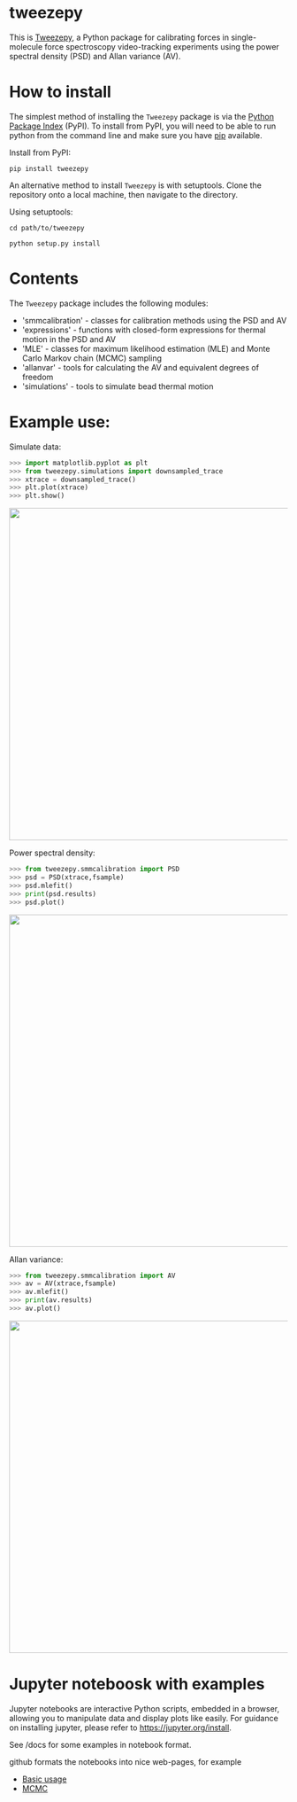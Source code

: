 # tweezepy
This is [Tweezepy](https://github.com/ianlmorgan/tweezepy), a Python package for calibrating forces in single-molecule force spectroscopy video-tracking experiments using the power spectral density (PSD) and Allan variance (AV).

# How to install
The simplest method of installing the `Tweezepy` package is via the [Python Package Index](https://packaging.python.org/glossary/#term-python-package-index-pypi) (PyPI). To install from PyPI, you will need to be able to run python from the command line and make sure you have [pip](https://packaging.python.org/key_projects/#pip) available.

Install from PyPI:

    pip install tweezepy
An alternative method to install `Tweezepy` is with setuptools.  Clone the repository onto a local machine, then navigate to the directory.

Using setuptools:
    
    cd path/to/tweezepy

    python setup.py install
    
# Contents
The `Tweezepy` package includes the following modules:
* 'smmcalibration' - classes for calibration methods using the PSD and AV
* 'expressions' - functions with closed-form expressions for thermal motion in the PSD and AV
* 'MLE' - classes for maximum likelihood estimation (MLE) and Monte Carlo Markov chain (MCMC) sampling
* 'allanvar' - tools for calculating the AV and equivalent degrees of freedom
* 'simulations' - tools to simulate bead thermal motion

# Example use:
Simulate data:
```python
>>> import matplotlib.pyplot as plt
>>> from tweezepy.simulations import downsampled_trace
>>> xtrace = downsampled_trace()
>>> plt.plot(xtrace)
>>> plt.show()
```
<img src="docs/example_trace.png" width=600>

Power spectral density:
```python
>>> from tweezepy.smmcalibration import PSD
>>> psd = PSD(xtrace,fsample)
>>> psd.mlefit()
>>> print(psd.results)
>>> psd.plot()
```

<img src="docs/example_PSD.png" width="600">

Allan variance:
```python
>>> from tweezepy.smmcalibration import AV
>>> av = AV(xtrace,fsample)
>>> av.mlefit()
>>> print(av.results)
>>> av.plot()
```
<img src="docs/example_AV.png" width="600">

# Jupyter noteboosk with examples
Jupyter notebooks are interactive Python scripts, embedded in a browser, allowing you to manipulate data and display plots like easily. For guidance on installing jupyter, please refer to https://jupyter.org/install.

See /docs for some examples in notebook format.

github formats the notebooks into nice web-pages, for example
* [Basic usage](https://github.com/ianlmorgan/tweezepy/tree/master/docs/basic_usage.ipynb)
* [MCMC](https://github.com/ianlmorgan/tweezepy/tree/master/docs/MCMC.ipynb)